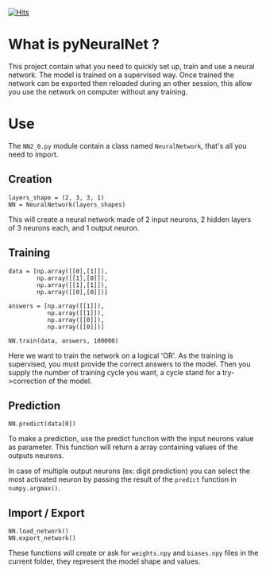 [![Hits](https://hits.seeyoufarm.com/api/count/incr/badge.svg?url=https%3A%2F%2Fgithub.com%2Fluannbertaud%2FpyNeuralNet&count_bg=%2379C83D&title_bg=%23555555&icon=&icon_color=%23E7E7E7&title=hits&edge_flat=false)](https://hits.seeyoufarm.com)

# What is pyNeuralNet ?

This project contain what you need to quickly set up, train and use a neural network. The model is trained on a supervised way.
Once trained the network can be exported then reloaded during an other session, this allow you use the network on computer without any training.

# Use
The `NN2_0.py` module contain a class named `NeuralNetwork`, that's all you need to import.

## Creation

    layers_shape = (2, 3, 3, 1)
    NN = NeuralNetwork(layers_shapes)
This will create a neural network made of 2 input neurons, 2 hidden layers of 3 neurons each, and 1 output neuron.

## Training

    data = [np.array([[0],[1]]),
            np.array([[1],[0]]),
            np.array([[1],[1]]),
            np.array([[0],[0]])]
    
    answers = [np.array([[1]]),
               np.array([[1]]),
               np.array([[0]]),
               np.array([[0]])]
    
    NN.train(data, answers, 100000)

Here we want to train the network on a logical 'OR'. As the training is supervised, you must provide the correct answers to the model.
Then you supply the number of training cycle you want, a cycle stand for a try->correction of the model.

## Prediction

    NN.predict(data[0])

To make a prediction, use the predict function with the input neurons value as parameter. This function will return a array containing values of the outputs neurons.

In case of multiple output neurons (ex: digit prediction) you can select the most activated neuron by passing the result of the `predict` function in `numpy.argmax()`.

## Import / Export

    NN.load_network()
    NN.export_network()

These functions will create or ask for `weights.npy` and `biases.npy` files in the current folder, they represent the model shape and values.
